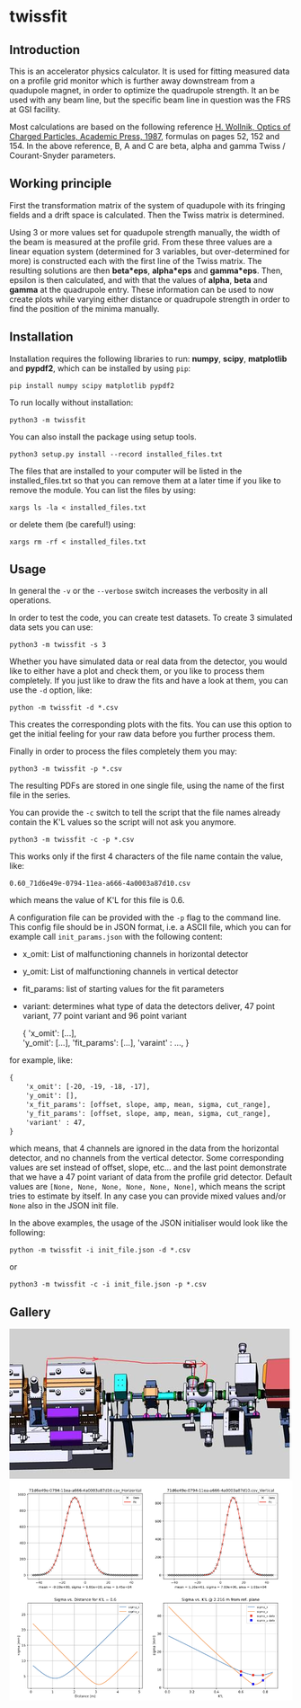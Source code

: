# twissfit

## Introduction

This is an accelerator physics calculator. It is used for fitting measured data on a profile grid monitor which is further away downstream from a quadupole magnet, in order to optimize the quadrupole strength. It an be used with any beam line, but the specific beam line in question was the FRS at GSI facility.

Most calculations are based on the following reference [H. Wollnik, Optics of Charged Particles, Academic Press, 1987](http://www.worldcat.org/oclc/471604996), formulas on pages 52, 152 and 154. In the above reference, B, A and C are beta, alpha and gamma Twiss / Courant-Snyder parameters.

## Working principle

First the transformation matrix of the system of quadupole with its fringing fields and a drift space is calculated. Then the Twiss matrix is determined.

Using 3 or more values set for quadupole strength manually, the width of the beam is measured at the profile grid. From these three values are a linear equation system (determined for 3 variables, but over-determined for more) is constructed each with the first line of the Twiss matrix. The resulting solutions are then **beta*eps**, **alpha*eps** and **gamma*eps**. Then, epsilon is then calculated, and with that the values of **alpha**, **beta** and **gamma** at the quadrupole entry. These information can be used to now create plots while varying either distance or quadrupole strength in order to find the position of the minima manually.

## Installation

Installation requires the following libraries to run: **numpy**, **scipy**, **matplotlib** and **pypdf2**, which can be installed by using `pip`:

    pip install numpy scipy matplotlib pypdf2

To run locally without installation:

    python3 -m twissfit

You can also install the package using setup tools.

    python3 setup.py install --record installed_files.txt

The files that are installed to your computer will be listed in the installed_files.txt so  that you can remove them at a later time if you like to remove the module. You can list the files by using:

    xargs ls -la < installed_files.txt

or delete them (be careful!) using:

    xargs rm -rf < installed_files.txt

## Usage

In general the `-v` or the `--verbose` switch increases the verbosity in all operations.

In order to test the code, you can create test datasets. To create 3 simulated data sets you can use:

    python3 -m twissfit -s 3

Whether you have simulated data or real data from the detector, you would like to either have a plot and check them, or you like to process them completely. If you just like to draw the fits and have a look at them, you can use the `-d` option, like:

    python -m twissfit -d *.csv

This creates the corresponding plots with the fits. You can use this option to get the initial feeling for your raw data before you further process them.

Finally in order to process the files completely them you may:

    python3 -m twissfit -p *.csv

The resulting PDFs are stored in one single file, using the name of the first file in the series.

You can provide the `-c` switch to tell the script that the file names already contain the K'L values so the script will not ask you anymore.

    python3 -m twissfit -c -p *.csv

This works only if the first 4 characters of the file name contain the value, like:

    0.60_71d6e49e-0794-11ea-a666-4a0003a87d10.csv

which means the value of K'L for this file is 0.6.

A configuration file can be provided with the `-p` flag to the command line. This config file should be in JSON format, i.e. a ASCII file, which you can for example call `init_params.json` with the following content:

- x_omit: List of malfunctioning channels in horizontal detector
- y_omit: List of malfunctioning channels in vertical detector
- fit_params: list of starting values for the fit parameters
- variant: determines what type of data the detectors deliver, 47 point variant, 77 point variant and 96 point variant


    {
        'x_omit': [...],    
        'y_omit': [...],
        'fit_params': [...],
        'varaint' : ...,
    }


for example, like:


    {
        'x_omit': [-20, -19, -18, -17],    
        'y_omit': [],
        'x_fit_params': [offset, slope, amp, mean, sigma, cut_range],
        'y_fit_params': [offset, slope, amp, mean, sigma, cut_range],
        'variant' : 47,
    }


which means, that 4 channels are ignored in the data from the horizontal detector, and no channels from the vertical detector. Some corresponding values are set instead of offset, slope, etc... and the last point demonstrate that we have a 47 point variant of data from the profile grid detector. Default values are `[None, None, None, None, None, None]`, which means the script tries to estimate by itself. In any case you can provide mixed values and/or `None` also in the JSON init file.

In the above examples, the usage of the JSON initialiser would look like the following:

    python -m twissfit -i init_file.json -d *.csv

or

    python3 -m twissfit -c -i init_file.json -p *.csv



## Gallery

<img src="https://raw.githubusercontent.com/xaratustrah/twissfit/master/beamline.jpg" width="">
<img src="https://raw.githubusercontent.com/xaratustrah/twissfit/master/screenshot.png" width="">

